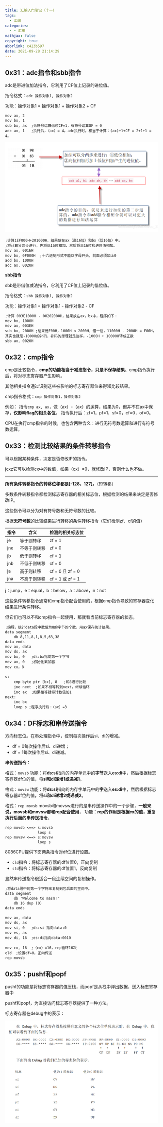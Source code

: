 ```yaml
---
title: 汇编入门笔记（十一）
tags:
  - 汇编
categories:
  - - 汇编
mathjax: false
copyright: true
abbrlink: c423b597
date: 2021-09-28 21:14:29
---
```


## 0x31：adc指令和sbb指令

adc是带进位加法指令，它利用了CF位上记录的进位值。

<!--more-->

指令格式：`adc 操作对象1, 操作对象2`

功能：操作对象1 = 操作对象1 + 操作对象2 + CF

```assembly
mov ax, 2
mov bx, 1
sub bx, ax  ;无符号运算借位CF=1，有符号运算OF = 0
adc ax, 1   ;执行后，（ax）= 4。adc执行时，相当于计算：(ax)+1+CF = 2+1+1 = 4。
```

![image-20210928212150972](汇编入门笔记（十一）/image-20210928212150972.png)

```assembly
;计算1EF000H+201000H，结果放在ax（高16位）和bx（低16位）中。
;将计算分两步进行，先将低16位相加，然后将高16位和进位值相加。
mov ax, 001EH 
mov bx, 0F000H  ;十六进制形式不能以字母开头，前面必须加上0
add bx, 1000H
adc ax, 0020H
```

**sbb指令**

sbb是带借位减法指令，它利用了CF位上记录的借位值。

指令格式：`sbb 操作对象1, 操作对象2`

功能：操作对象1 = 操作对象1 - 操作对象2 - CF

```assembly
;计算 003E1000H - 00202000H，结果放在ax，bx中，程序如下：
mov bx, 1000H
mov ax, 003EH
sub bx, 2000H ;结果是F00H，1000H < 2000H，借一位，11000H - 2000H = F00H，其实也就是-1000H的补码，补码的原理就是这样，-1000H + 10000H转成正数
sbb ax, 0020H
```

## 0x32：cmp指令

cmp是比较指令，**cmp的功能相当于减法指令，只是不保存结果**。cmp指令执行后，将对标志寄存器产生影响。

其他相关指令通过识别这些被影响的标志寄存器位来得知比较结果。

cmp指令格式：`cmp 操作对象1，操作对象2`

例如：
指令`cmp ax, ax`，做（ax）-（ax）的运算，结果为0，但并不在ax中保存，**仅影响flag的相关各位**。
指令执行后：zf=1，pf=1，sf=0，cf=0，of=0。

CPU在执行cmp指令的时候，也包含两种含义：进行无符号数运算和进行有符号数运算。

## 0x33：检测比较结果的条件转移指令

可以根据某种条件，决定是否修改IP的指令。

jcxz它可以检测cx中的数值，如果（cx）=0，就修改IP，否则什么也不做。

---

**所有条件转移指令的转移位移都是[-128，127]。**（短转移）

多数条件转移指令都检测标志寄存器的相关标志位，根据检测的结果来决定是否修改IP。

这些指令可以分为对有符号数和无符号数的比较。

根据**无符号数**的比较结果进行转移的条件转移指令（它们检测zf、cf的值）

| 指令 | 含义         | 检测的相关标志位 |
| ---- | ------------ | ---------------- |
| je   | 等于则转移   | zf = 1           |
| jne  | 不等于则转移 | zf = 0           |
| jb   | 低于则转移   | cf = 1           |
| jnb  | 不低于则转移 | cf = 0           |
| ja   | 高于则转移   | cf = 0 且 zf = 0 |
| jna  | 不高于则转移 | cf = 1 或 zf = 1 |

j：jump，e：equal，b：below，a：above，n：not

这些条件转移指令通常和cmp指令配合使用的，根据cmp指令导致的寄存器变化结果进行条件转移。

但它们也可以不和cmp指令一起使用，那就看当前标志寄存器的状态。

```assembly
;编程，统计data段中数值为8的字节的个数，用ax保存统计结果。
data segment
	db 8,11,8,1,8,5,63,38
data ends
mov ax, data 
mov ds, ax 
mov bx, 0   ;ds:bx指向第一个字节
mov ax, 0   ;初始化累加器
mov cx，8

s:
	cmp byte ptr [bx], 8   ;和8进行比较
	jne next  ;如果不相等转到next，继续循环
	inc ax  ;如果相等就将计数值加1
next:
	inc bx
	loop s ;程序执行后：（ax）=3
```

## 0x34：DF标志和串传送指令

方向标志位。在串处理指令中，控制每次操作后si、di的增减。

- df = 0每次操作后si、di递增；
- df = 1每次操作后si、di递减。

**串传送指令：**

格式：`movsb`
功能：将**ds:si**指向的内存单元中的**字节**送入**es:di**中，然后根据标志寄存器df位的值，将**si和di递增1或递减1**。

格式：`movsw`
功能：将**ds:si**指向的内存字单元中的**字**送入**es:di**中，然后根据标志寄存器df位的值，将**si和di递增2或递减2**。

格式：`rep movsb`
movsb和movsw进行的是串传送操作中的一个步骤，**一般来说，movsb和movsw都和rep配合使用**，
功能：**rep的作用是根据cx的值，重复执行后面的串传送指令**。

```assembly
rep movsb <==> s:movsb
			   loop s
rep movsw <==> s:movsw
			   loop s
```

8086CPU提供下面两条指令对df位进行设置。

- `cld`指令：将标志寄存器的df位置0，正向复制
- `std`指令：将标志寄存器的df位置1，反向复制

显然串传送指令很适合一段连续空间的复制操作。

```assembly
;将data段中的第一个字符串复制到它后面的空间中。
data segment 
	db 'Welcome to masm!'
	db 16 dup (0)
data ends

mov ax, data 
mov ds, ax 
mov si, 0   ;ds:si 指向data:0
mov es, ax 
mov di, 16  ;es:di指向data:0010

mov cx, 16  ;（cx）=16，rep循环16次
cld  ;设置df=0，正向传送
rep movsb
```

## 0x35：pushf和popf

pushf的功能是将标志寄存器的值压栈，而popf是从栈中弹出数据，送入标志寄存器中

pushf和popf，为直接访问标志寄存器提供了一种方法。

标志寄存器在debug中的表示：

![image-20210929100118196](汇编入门笔记（十一）/image-20210929100118196.png)